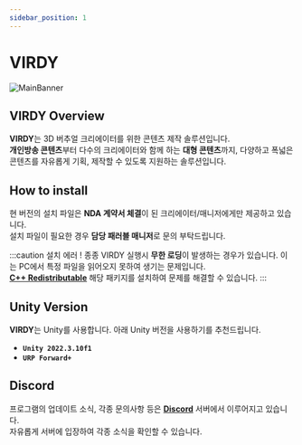 ```yaml
---
sidebar_position: 1
---
```


# VIRDY

<img src="/VIRDY-Docs/img/Page_Intro/Intro_1.png" alt="MainBanner"/>

## VIRDY Overview

<span class="highlight_text">**VIRDY**</span>는 3D 버추얼 크리에이터를 위한 콘텐츠 제작 솔루션입니다. <br/>
<span class="highlight_text">**개인방송 콘텐츠**</span>부터 다수의 크리에이터와 함께 하는 <span class="highlight_text">**대형 콘텐츠**</span>까지, 다양하고 폭넓은 콘텐츠를 자유롭게 기획, 제작할 수 있도록 지원하는 솔루션입니다. 

## How to install

현 버전의 설치 파일은 <span class="highlight_text">**NDA 계약서 체결**</span>이 된 크리에이터/매니저에게만 제공하고 있습니다. <br/>
설치 파일이 필요한 경우 <span class="highlight_text">**담당 패러블 매니저**</span>로 문의 부탁드립니다.

:::caution 설치 에러 !
종종 VIRDY 실행시 **무한 로딩**이 발생하는 경우가 있습니다. 이는 PC에서 특정 파일을 읽어오지 못하여 생기는 문제입니다. <br/>
**[C++ Redistributable](https://learn.microsoft.com/ko-kr/cpp/windows/latest-supported-vc-redist?view=msvc-170)** 해당 패키지를 설치하여 문제를 해결할 수 있습니다.
:::

## Unity Version

<span class="highlight_text">**VIRDY**</span>는 Unity를 사용합니다. 아래 Unity 버전을 사용하기를 추천드립니다. <br/>

- **```Unity 2022.3.10f1```**
- **```URP Forward+```**

## Discord

프로그램의 업데이트 소식, 각종 문의사항 등은 <a href="https://discord.gg/jThhrjA3ka" class="custom-link">**Discord**</a> 서버에서 이루어지고 있습니다. <br/>
자유롭게 서버에 입장하여 각종 소식을 확인할 수 있습니다.